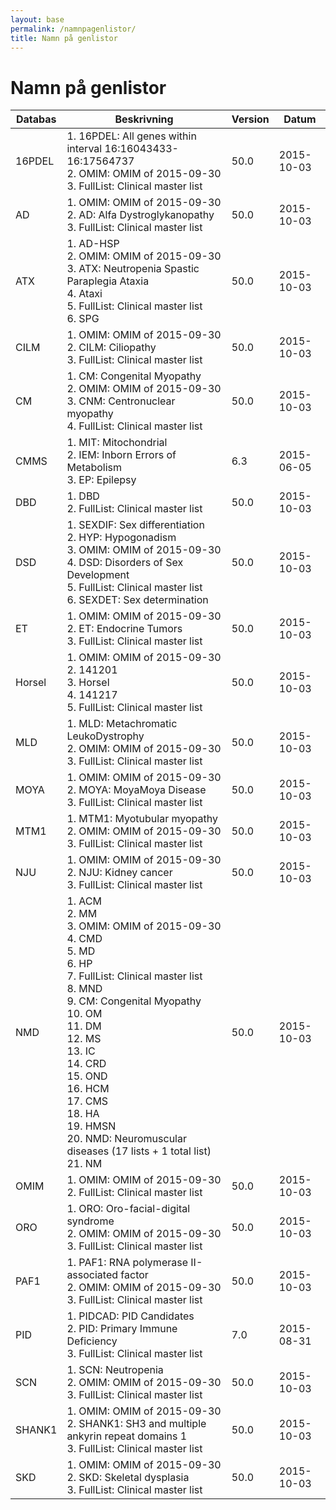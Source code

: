 ```yaml
---
layout: base
permalink: /namnpagenlistor/
title: Namn på genlistor
---
```


# Namn på genlistor

|Databas|Beskrivning|Version|Datum|
|---|---|---|---|
|16PDEL|1. 16PDEL: All genes within interval 16:16043433-16:17564737<br />2. OMIM: OMIM of 2015-09-30<br />3. FullList: Clinical master list<br />|50.0|2015-10-03|
|AD|1. OMIM: OMIM of 2015-09-30<br />2. AD: Alfa Dystroglykanopathy<br />3. FullList: Clinical master list<br />|50.0|2015-10-03|
|ATX|1. AD-HSP<br />2. OMIM: OMIM of 2015-09-30<br />3. ATX: Neutropenia Spastic Paraplegia Ataxia<br />4. Ataxi<br />5. FullList: Clinical master list<br />6. SPG<br />|50.0|2015-10-03|
|CILM|1. OMIM: OMIM of 2015-09-30<br />2. CILM: Ciliopathy<br />3. FullList: Clinical master list<br />|50.0|2015-10-03|
|CM|1. CM: Congenital Myopathy<br />2. OMIM: OMIM of 2015-09-30<br />3. CNM: Centronuclear myopathy<br />4. FullList: Clinical master list<br />|50.0|2015-10-03|
|CMMS|1. MIT: Mitochondrial<br />2. IEM: Inborn Errors of Metabolism<br />3. EP: Epilepsy<br />|6.3|2015-06-05|
|DBD|1. DBD<br />2. FullList: Clinical master list<br />|50.0|2015-10-03|
|DSD|1. SEXDIF: Sex differentiation<br />2. HYP: Hypogonadism<br />3. OMIM: OMIM of 2015-09-30<br />4. DSD: Disorders of Sex Development<br />5. FullList: Clinical master list<br />6. SEXDET: Sex determination<br />|50.0|2015-10-03|
|ET|1. OMIM: OMIM of 2015-09-30<br />2. ET: Endocrine Tumors<br />3. FullList: Clinical master list<br />|50.0|2015-10-03|
|Horsel|1. OMIM: OMIM of 2015-09-30<br />2. 141201<br />3. Horsel<br />4. 141217<br />5. FullList: Clinical master list<br />|50.0|2015-10-03|
|MLD|1. MLD: Metachromatic LeukoDystrophy<br />2. OMIM: OMIM of 2015-09-30<br />3. FullList: Clinical master list<br />|50.0|2015-10-03|
|MOYA|1. OMIM: OMIM of 2015-09-30<br />2. MOYA: MoyaMoya Disease<br />3. FullList: Clinical master list<br />|50.0|2015-10-03|
|MTM1|1. MTM1: Myotubular myopathy<br />2. OMIM: OMIM of 2015-09-30<br />3. FullList: Clinical master list<br />|50.0|2015-10-03|
|NJU|1. OMIM: OMIM of 2015-09-30<br />2. NJU: Kidney cancer<br />3. FullList: Clinical master list<br />|50.0|2015-10-03|
|NMD|1. ACM<br />2. MM<br />3. OMIM: OMIM of 2015-09-30<br />4. CMD<br />5. MD<br />6. HP<br />7. FullList: Clinical master list<br />8. MND<br />9. CM: Congenital Myopathy<br />10. OM<br />11. DM<br />12. MS<br />13. IC<br />14. CRD<br />15. OND<br />16. HCM<br />17. CMS<br />18. HA<br />19. HMSN<br />20. NMD: Neuromuscular diseases (17 lists + 1 total list)<br />21. NM<br />|50.0|2015-10-03|
|OMIM|1. OMIM: OMIM of 2015-09-30<br />2. FullList: Clinical master list<br />|50.0|2015-10-03|
|ORO|1. ORO: Oro-facial-digital syndrome<br />2. OMIM: OMIM of 2015-09-30<br />3. FullList: Clinical master list<br />|50.0|2015-10-03|
|PAF1|1. PAF1: RNA polymerase II-associated factor<br />2. OMIM: OMIM of 2015-09-30<br />3. FullList: Clinical master list<br />|50.0|2015-10-03|
|PID|1. PIDCAD: PID Candidates<br />2. PID: Primary Immune Deficiency<br />3. FullList: Clinical master list<br />|7.0|2015-08-31|
|SCN|1. SCN: Neutropenia<br />2. OMIM: OMIM of 2015-09-30<br />3. FullList: Clinical master list<br />|50.0|2015-10-03|
|SHANK1|1. OMIM: OMIM of 2015-09-30<br />2. SHANK1: SH3 and multiple ankyrin repeat domains 1<br />3. FullList: Clinical master list<br />|50.0|2015-10-03|
|SKD|1. OMIM: OMIM of 2015-09-30<br />2. SKD: Skeletal dysplasia<br />3. FullList: Clinical master list<br />|50.0|2015-10-03|
